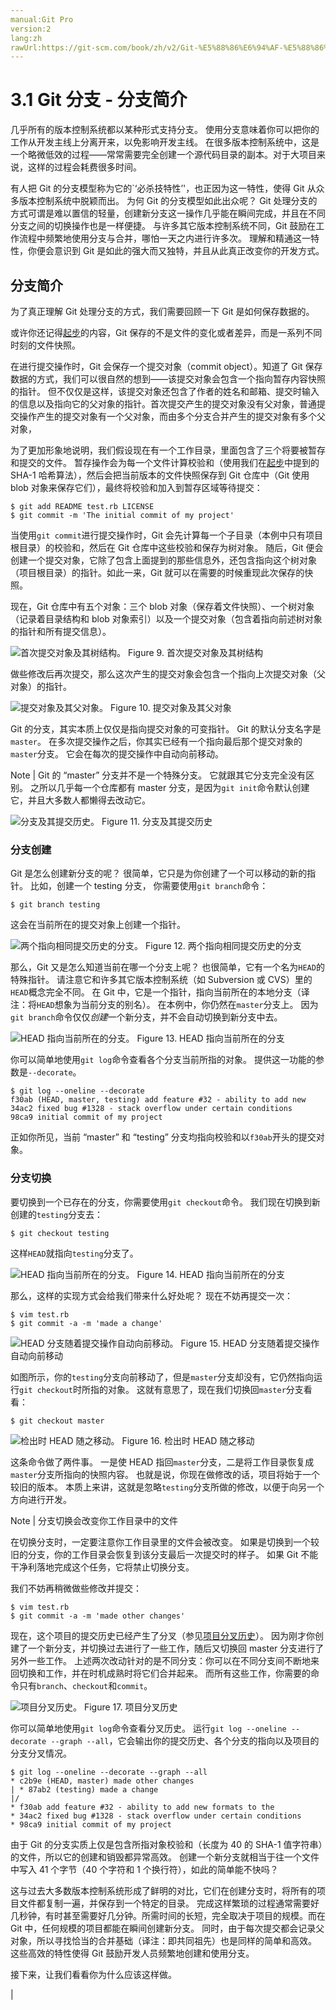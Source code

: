 ```yaml
---
manual:Git Pro
version:2
lang:zh
rawUrl:https://git-scm.com/book/zh/v2/Git-%E5%88%86%E6%94%AF-%E5%88%86%E6%94%AF%E7%AE%80%E4%BB%8B
---
```



# 3.1 Git 分支 - 分支简介


几乎所有的版本控制系统都以某种形式支持分支。 使用分支意味着你可以把你的工作从开发主线上分离开来，以免影响开发主线。 在很多版本控制系统中，这是一个略微低效的过程——常常需要完全创建一个源代码目录的副本。对于大项目来说，这样的过程会耗费很多时间。



有人把 Git 的分支模型称为它的`‘必杀技特性’&#39;，也正因为这一特性，使得 Git 从众多版本控制系统中脱颖而出。 为何 Git 的分支模型如此出众呢？ Git 处理分支的方式可谓是难以置信的轻量，创建新分支这一操作几乎能在瞬间完成，并且在不同分支之间的切换操作也是一样便捷。 与许多其它版本控制系统不同，Git 鼓励在工作流程中频繁地使用分支与合并，哪怕一天之内进行许多次。 理解和精通这一特性，你便会意识到 Git 是如此的强大而又独特，并且从此真正改变你的开发方式。


## 分支简介<a name="r_git_branches_overview"></a>


为了真正理解 Git 处理分支的方式，我们需要回顾一下 Git 是如何保存数据的。




或许你还记得[起步](%610  "")的内容，Git 保存的不是文件的变化或者差异，而是一系列不同时刻的文件快照。




在进行提交操作时，Git 会保存一个提交对象（commit object）。知道了 Git 保存数据的方式，我们可以很自然的想到——该提交对象会包含一个指向暂存内容快照的指针。 但不仅仅是这样，该提交对象还包含了作者的姓名和邮箱、提交时输入的信息以及指向它的父对象的指针。首次提交产生的提交对象没有父对象，普通提交操作产生的提交对象有一个父对象，而由多个分支合并产生的提交对象有多个父对象，




为了更加形象地说明，我们假设现在有一个工作目录，里面包含了三个将要被暂存和提交的文件。 暂存操作会为每一个文件计算校验和（使用我们在[起步](%610  "")中提到的 SHA-1 哈希算法），然后会把当前版本的文件快照保存到 Git 仓库中（Git 使用 blob 对象来保存它们），最终将校验和加入到暂存区域等待提交：



```
$ git add README test.rb LICENSE
$ git commit -m 'The initial commit of my project'
```




当使用`git commit`进行提交操作时，Git 会先计算每一个子目录（本例中只有项目根目录）的校验和，然后在 Git 仓库中这些校验和保存为树对象。 随后，Git 便会创建一个提交对象，它除了包含上面提到的那些信息外，还包含指向这个树对象（项目根目录）的指针。如此一来，Git 就可以在需要的时候重现此次保存的快照。




现在，Git 仓库中有五个对象：三个 blob 对象（保存着文件快照）、一个树对象（记录着目录结构和 blob 对象索引）以及一个提交对象（包含着指向前述树对象的指针和所有提交信息）。


![首次提交对象及其树结构。](%617.png "")
Figure 9. 首次提交对象及其树结构



做些修改后再次提交，那么这次产生的提交对象会包含一个指向上次提交对象（父对象）的指针。


![提交对象及其父对象。](%618.png "")
Figure 10. 提交对象及其父对象



Git 的分支，其实本质上仅仅是指向提交对象的可变指针。 Git 的默认分支名字是`master`。 在多次提交操作之后，你其实已经有一个指向最后那个提交对象的`master`分支。 它会在每次的提交操作中自动向前移动。


Note | Git 的 “master” 分支并不是一个特殊分支。 它就跟其它分支完全没有区别。 之所以几乎每一个仓库都有 master 分支，是因为`git init`命令默认创建它，并且大多数人都懒得去改动它。 


![分支及其提交历史。](%619.png "")
Figure 11. 分支及其提交历史


### 分支创建<a name="r_create_new_branch"></a>


Git 是怎么创建新分支的呢？ 很简单，它只是为你创建了一个可以移动的新的指针。 比如，创建一个 testing 分支， 你需要使用`git branch`命令：



```
$ git branch testing
```




这会在当前所在的提交对象上创建一个指针。


![两个指向相同提交历史的分支。](%620.png "")
Figure 12. 两个指向相同提交历史的分支



那么，Git 又是怎么知道当前在哪一个分支上呢？ 也很简单，它有一个名为`HEAD`的特殊指针。 请注意它和许多其它版本控制系统（如 Subversion 或 CVS）里的`HEAD`概念完全不同。 在 Git 中，它是一个指针，指向当前所在的本地分支（译注：将`HEAD`想象为当前分支的别名）。 在本例中，你仍然在`master`分支上。 因为`git branch`命令仅仅<em>创建</em>一个新分支，并不会自动切换到新分支中去。


![HEAD 指向当前所在的分支。](%621.png "")
Figure 13. HEAD 指向当前所在的分支



你可以简单地使用`git log`命令查看各个分支当前所指的对象。 提供这一功能的参数是`--decorate`。



```
$ git log --oneline --decorate
f30ab (HEAD, master, testing) add feature #32 - ability to add new
34ac2 fixed bug #1328 - stack overflow under certain conditions
98ca9 initial commit of my project
```




正如你所见，当前 “master” 和 “testing” 分支均指向校验和以`f30ab`开头的提交对象。




### 分支切换<a name="r_switching_branches"></a>


要切换到一个已存在的分支，你需要使用`git checkout`命令。 我们现在切换到新创建的`testing`分支去：



```
$ git checkout testing
```




这样`HEAD`就指向`testing`分支了。


![HEAD 指向当前所在的分支。](%624.png "")
Figure 14. HEAD 指向当前所在的分支



那么，这样的实现方式会给我们带来什么好处呢？ 现在不妨再提交一次：



```
$ vim test.rb
$ git commit -a -m 'made a change'
```


![HEAD 分支随着提交操作自动向前移动。](%622.png "")
Figure 15. HEAD 分支随着提交操作自动向前移动



如图所示，你的`testing`分支向前移动了，但是`master`分支却没有，它仍然指向运行`git checkout`时所指的对象。 这就有意思了，现在我们切换回`master`分支看看：



```
$ git checkout master
```


![检出时 HEAD 随之移动。](%623.png "")
Figure 16. 检出时 HEAD 随之移动



这条命令做了两件事。 一是使 HEAD 指回`master`分支，二是将工作目录恢复成`master`分支所指向的快照内容。 也就是说，你现在做修改的话，项目将始于一个较旧的版本。 本质上来讲，这就是忽略`testing`分支所做的修改，以便于向另一个方向进行开发。


Note | 分支切换会改变你工作目录中的文件


在切换分支时，一定要注意你工作目录里的文件会被改变。 如果是切换到一个较旧的分支，你的工作目录会恢复到该分支最后一次提交时的样子。 如果 Git 不能干净利落地完成这个任务，它将禁止切换分支。 




我们不妨再稍微做些修改并提交：



```
$ vim test.rb
$ git commit -a -m 'made other changes'
```




现在，这个项目的提交历史已经产生了分叉（参见[项目分叉历史](%626  "")）。 因为刚才你创建了一个新分支，并切换过去进行了一些工作，随后又切换回 master 分支进行了另外一些工作。 上述两次改动针对的是不同分支：你可以在不同分支间不断地来回切换和工作，并在时机成熟时将它们合并起来。 而所有这些工作，你需要的命令只有`branch`、`checkout`和`commit`。


![项目分叉历史。](%625.png "")
Figure 17. 项目分叉历史



你可以简单地使用`git log`命令查看分叉历史。 运行`git log --oneline --decorate --graph --all`，它会输出你的提交历史、各个分支的指向以及项目的分支分叉情况。



```
$ git log --oneline --decorate --graph --all
* c2b9e (HEAD, master) made other changes
| * 87ab2 (testing) made a change
|/
* f30ab add feature #32 - ability to add new formats to the
* 34ac2 fixed bug #1328 - stack overflow under certain conditions
* 98ca9 initial commit of my project
```




由于 Git 的分支实质上仅是包含所指对象校验和（长度为 40 的 SHA-1 值字符串）的文件，所以它的创建和销毁都异常高效。 创建一个新分支就相当于往一个文件中写入 41 个字节（40 个字符和 1 个换行符），如此的简单能不快吗？




这与过去大多数版本控制系统形成了鲜明的对比，它们在创建分支时，将所有的项目文件都复制一遍，并保存到一个特定的目录。 完成这样繁琐的过程通常需要好几秒钟，有时甚至需要好几分钟。所需时间的长短，完全取决于项目的规模。而在 Git 中，任何规模的项目都能在瞬间创建新分支。 同时，由于每次提交都会记录父对象，所以寻找恰当的合并基础（译注：即共同祖先）也是同样的简单和高效。 这些高效的特性使得 Git 鼓励开发人员频繁地创建和使用分支。




接下来，让我们看看你为什么应该这样做。



|


